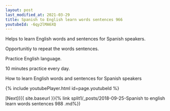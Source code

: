 ```yaml
---
layout: post
last_modified_at: 2021-03-29
title: Spanish to English learn words sentences 966 
youtubeId: -6qy2lMA6XQ
---
```

 
 
Helps to learn English words and sentences for Spanish speakers.

Opportunitiy to repeat the words sentences. 

Practice English language. 
 
10 minutes practice every day. 
 
How to learn English words and sentences for Spanish speakers 
 
{% include youtubePlayer.html id=page.youtubeId %}
 
 
[Next]({{ site.baseurl }}{% link  split1/_posts/2018-09-25-Spanish to english learn words sentences 988 .md%})
 
